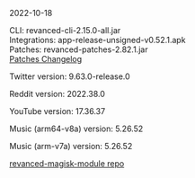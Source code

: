 2022-10-18
  
CLI: revanced-cli-2.15.0-all.jar  
Integrations: app-release-unsigned-v0.52.1.apk  
Patches: revanced-patches-2.82.1.jar  
[Patches Changelog](https://github.com/revanced/revanced-patches/releases/tag/v2.82.1)  

Twitter version: 9.63.0-release.0  

Reddit version: 2022.38.0  

YouTube version: 17.36.37  

Music (arm64-v8a) version: 5.26.52  

Music (arm-v7a) version: 5.26.52  

[revanced-magisk-module repo](https://github.com/j-hc/revanced-magisk-module)
